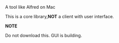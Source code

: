 A tool like Alfred on Mac

This is a core library,**NOT** a client with user interface.

**NOTE**

Do not download this. GUI is building.